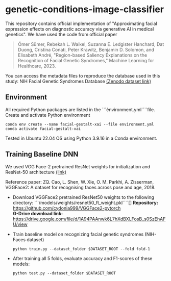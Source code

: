 # genetic-conditions-image-classifier
  This repository contains official implementation of "Approximating facial expression effects on diagnostic accuracy via generative AI in medical genetics". 
  We have used the code from official paper 
  > Ömer Sümer, Rebekah L. Waikel, Suzanna E. Ledgister Hanchard, Dat Duong, Cristina Conati, Peter Krawitz, Benjamin D. Solomon, and Elisabeth André, "Region-based Saliency Explanations on the Recognition of Facial Genetic Syndromes," Machine Learning for Healthcare, 2023.

You can access the metadata files to reproduce the database used in this study:
NIH Facial Genetic Syndromes Database [(Zenodo dataset link)]([http://doi.org/10.5281/zenodo.8113907](https://doi.org/10.5281/zenodo.8113906))
## Environment

All required Python packages are listed in the ```ènvironment.yml````file. Create and activate Python environment

```
conda env create --name facial-gestalt-xai --file environment.yml
conda activate facial-gestalt-xai
``` 
Tested in Ubuntu 22.04 OS using Python 3.9.16 in a Conda environment.

## Training Baseline DNN

We used VGG Face-2 pretrained ResNet weights for initialization and ResNet-50 architecture [(link)](https://github.com/cydonia999/VGGFace2-pytorch)

Reference paper: ZQ. Cao, L. Shen, W. Xie, O. M. Parkhi, A. Zisserman, VGGFace2: A dataset for recognising faces across pose and age, 2018.

* Download VGGFace2 pretrained ResNet50 weights to the following directory: ```/models/weights/resnet50_ft_weight.pkl````[]
   **Repository:** https://github.com/cydonia999/VGGFace2-pytorch \
   **G-Drive download link:** https://drive.google.com/file/d/1A94PAAnwk6L7hXdBXLFosB_s0SzEhAFU/view

* Train baseline model on recognizing facial genetic syndromes (NIH-Faces dataset)
   ```
   python train.py --dataset_folder $DATASET_ROOT --fold fold-1
   ```

* After training all 5 folds, evaluate accuracy and F1-scores of these models:
   ```
   python test.py --dataset_folder $DATASET_ROOT
